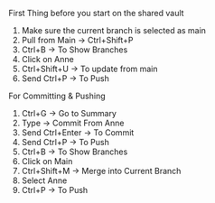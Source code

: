 First Thing before you start on the shared vault
1. Make sure the current branch is selected as main
2. Pull from Main → Ctrl+Shift+P
3. Ctrl+B → To Show Branches
4. Click on Anne
5. Ctrl+Shift+U → To update from main
6. Send Ctrl+P → To Push



For Committing & Pushing
1. Ctrl+G → Go to Summary
2. Type → Commit From Anne
3. Send Ctrl+Enter → To Commit
4. Send Ctrl+P → To Push
5. Ctrl+B → To Show Branches
6. Click on Main
7. Ctrl+Shift+M → Merge into Current Branch
8. Select Anne
9. Ctrl+P → To Push